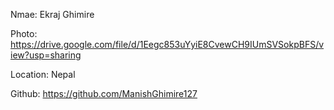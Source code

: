 Nmae: Ekraj Ghimire

Photo: https://drive.google.com/file/d/1Eegc853uYyiE8CvewCH9IUmSVSokpBFS/view?usp=sharing

Location: Nepal

Github: https://github.com/ManishGhimire127
